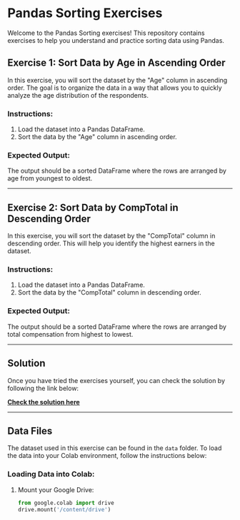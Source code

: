 # Pandas Sorting Exercises

Welcome to the Pandas Sorting exercises! This repository contains exercises to help you understand and practice sorting data using Pandas.

## Exercise 1: Sort Data by Age in Ascending Order

In this exercise, you will sort the dataset by the "Age" column in ascending order. The goal is to organize the data in a way that allows you to quickly analyze the age distribution of the respondents.

### Instructions:
1. Load the dataset into a Pandas DataFrame.
2. Sort the data by the "Age" column in ascending order.

### Expected Output:
The output should be a sorted DataFrame where the rows are arranged by age from youngest to oldest.

---

## Exercise 2: Sort Data by CompTotal in Descending Order

In this exercise, you will sort the dataset by the "CompTotal" column in descending order. This will help you identify the highest earners in the dataset.

### Instructions:
1. Load the dataset into a Pandas DataFrame.
2. Sort the data by the "CompTotal" column in descending order.

### Expected Output:
The output should be a sorted DataFrame where the rows are arranged by total compensation from highest to lowest.

---

## Solution

Once you have tried the exercises yourself, you can check the solution by following the link below:

[**Check the solution here**](https://tinyurl.com/Sorting-solution)

---

## Data Files

The dataset used in this exercise can be found in the `data` folder. To load the data into your Colab environment, follow the instructions below:

### Loading Data into Colab:
1. Mount your Google Drive:
   ```python
   from google.colab import drive
   drive.mount('/content/drive')
